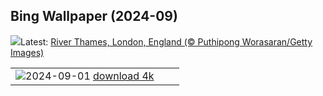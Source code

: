 ## Bing Wallpaper (2024-09)
![](https://www.bing.com/th?id=OHR.ThamesLondon_EN-CA7037142112_UHD.jpg&w=1000)Latest: [River Thames, London, England (© Puthipong Worasaran/Getty Images)](https://www.bing.com/th?id=OHR.ThamesLondon_EN-CA7037142112_UHD.jpg)

|      |      |      |
| :----: | :----: | :----: |
|![](https://www.bing.com/th?id=OHR.DjanetAlgeria_EN-CA7183702479_UHD.jpg&pid=hp&w=384&h=216&rs=1&c=4)2024-09-01 [download 4k](https://www.bing.com/th?id=OHR.DjanetAlgeria_EN-CA7183702479_UHD.jpg)|